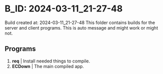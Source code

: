 # B_ID: 2024-03-11_21-27-48
Build created at: 2024-03-11_21-27-48
This folder contains builds for the server and client programs.
This is auto message and might work or might not.
## Programs
1) **req** | Install needed things to compile.
1) **ECDown** | The main compiled app.
